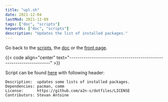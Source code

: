 ```yaml
---
title: "upl.sh"
date: 2021-12-04
lastMod: 2021-12-09 
tags: ["doc", "scripts"]
keywords: ["doc", "scripts"]
description: "Updates the list of installed packages."
---
```

Go back to the [scripts](/public/doc/config/scripts), the [doc](/public/doc/config) or the [front page](/public).  

{{< code align="center" text="--------------------------------------------------------------------" >}}

Script can be found [here](https://github.com/a2n-s/dotfiles/blob/main/scripts/upl.sh) with following header:
```
Description:  updates some lists of installed packages.
Dependencies: pacman, comm
License:      https://github.com/a2n-s/dotfiles/LICENSE 
Contributors: Stevan Antoine
```
